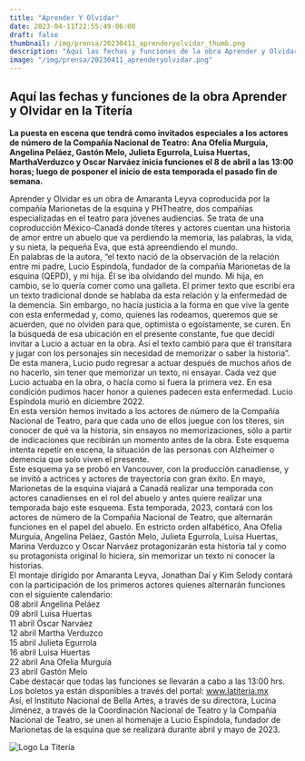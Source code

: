 ```yaml
---
title: "Aprender Y Olvidar"
date: 2023-04-11T22:55:49-06:00
draft: false
thumbnail: /img/prensa/20230411_aprenderyolvidar_thumb.png
description: "Aquí las fechas y funciones de la obra Aprender y Olvidar en la Titería"
image: "/img/prensa/20230411_aprenderyolvidar.png"
---
```

## Aquí las fechas y funciones de la obra Aprender y Olvidar en la Titería
**La  puesta en escena que tendrá como invitados especiales a los actores de número de la Compañía Nacional de Teatro: Ana Ofelia Murguía, Angelina Peláez, Gastón Melo, Julieta Egurrola, Luisa Huertas, MarthaVerduzco y Oscar Narváez inicia funciones el 8 de abril a las 13:00 horas; luego de posponer el inicio de esta temporada el pasado fin de semana.**

Aprender y Olvidar es un obra de Amaranta Leyva coproducida por la compañía Marionetas de la esquina y PHTheatre, dos compañías especializadas en el teatro para jóvenes audiencias. Se trata de una coproducción México-Canadá donde títeres y actores cuentan una historia de amor entre un abuelo que va perdiendo la memoria, las palabras, la vida, y su nieta, la pequeña Eva, que está apreendiendo el mundo.  
En palabras de la autora, “el texto nació de la observación de la relación entre mi padre, Lucio Espíndola, fundador de la compañía Marionetas de la esquina (QEPD), y mi hija. Él se iba olvidando del mundo. Mi hija, en cambio, se lo quería comer como una galleta. El primer texto que escribí era un texto tradicional donde se hablaba da esta relación y la enfermedad de la demencia. Sin embargo, no hacía justicia a la forma en que vive la gente con esta enfermedad y, como, quienes las rodeamos, queremos que se acuerden, que no olviden para que, optimista o egoístamente, se curen. En la búsqueda de esa ubicación en el presente constante, fue que decidí invitar a Lucio a actuar en la obra. Así el texto cambió para que él transitara y jugar con los personajes sin necesidad de memorizar o saber la historia”.  
De esta manera, Lucio pudo regresar a actuar después de muchos años de no hacerlo, sin tener que memorizar un texto, ni ensayar. Cada vez que Lucio actuaba en la obra, o hacía como si fuera la primera vez. En esa condición pudimos hacer honor a quienes padecen esta enfermedad. Lucio Espíndola murió en diciembre 2022.  
En esta versión hemos invitado a los actores de número de la Compañía Nacional de Teatro, para que cada uno de ellos juegue con los títeres, sin conocer de qué va la historia, sin ensayos no memorizaciones, sólo a partir de indicaciones que recibirán un momento antes de la obra. Este esquema intenta repetir en escena, la situación de las personas con Alzheimer o demencia que solo viven el presente.  
Este esquema ya se probó en Vancouver, con la producción canadiense, y se invitó a actrices y actores de trayectoria con gran éxito. En mayo, Marionetas de la esquina viajará  a Canadá realizar una temporada con actores canadienses en el rol del abuelo y antes quiere realizar una temporada bajo este esquema. 
Esta temporada, 2023, contará con los actores de número de la Compañía Nacional de Teatro, que alternarán funciones en el papel del abuelo. En estricto orden alfabético, Ana Ofelia Murguía, Angelina Peláez, Gastón Melo, Julieta Egurrola, Luisa Huertas, Marina Verduzco y Oscar Narváez protagonizarán esta historia tal y como su protagonista original lo hiciera, sin memorizar un texto ni conocer la historias.  
El montaje dirigido por Amaranta Leyva, Jonathan Daí y Kim Selody contará con la participación de los primeros actores quienes alternarán funciones con el siguiente calendario:  
08 abril Angelina Peláez  
09 abril Luisa Huertas  
11 abril Óscar Narváez  
12 abril Martha Verduzco  
15 abril Julieta Egurrola  
16 abril Luisa Huertas  
22 abril Ana Ofelia Murguía  
23 abril Gastón Melo  
Cabe destacar que todas las funciones se llevarán a cabo a las 13:00 hrs. Los boletos ya están disponibles a través del portal: www.latiteria.mx  
Así, el Instituto Nacional de Bella Artes, a través de su directora, Lucina Jiménez, a través de la Coordinación Nacional de Teatro y la Compañía Nacional de Teatro, se unen al homenaje a Lucio Espíndola, fundador de Marionetas de la esquina que se realizará durante abril y mayo de 2023.

![Logo La Titería](/img/portfolio/marcas/titeria.png#center)